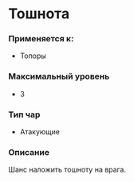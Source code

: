 # Тошнота

### Применяется к:

* Топоры

### Максимальный уровень

* 3

### Тип чар

* Атакующие

### Описание

Шанс наложить тошноту на врага.
